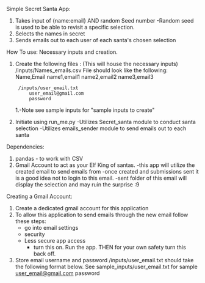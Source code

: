 Simple Secret Santa App:
1. Takes input of {name:email} AND random Seed number
    -Random seed is used to be able to revisit a specific selection.
2. Selects the names in secret
3. Sends emails out to each user of each santa's chosen selection

How To use:
Necessary inputs and creation. 
1. Create the following files : (This will house the necessary inputs)
        /inputs/Names_emails.csv
        File should look like the following:
            Name,Email
            name1,email1
            name2,email2
            name3,email3

        /inputs/user_email.txt
            user_email@gmail.com
            password
    1.-Note see sample inputs for "sample inputs to create"

2. Initiate using run_me.py 
    -Utilizes Secret_santa module to conduct santa selection
    -Utilizes emails_sender module to send emails out to each santa

Dependencies:
1. pandas - to work with CSV
2. Gmail Account to act as your Elf King of santas. 
    -this app will utilize the created email to send emails from 
    -once created and submissions sent it is a good idea not to login to this email. 
        -sent folder of this email will display the selection and may ruin the surprise :9

Creating a Gmail Account:
1. Create a dedicated gmail account for this application
2. To allow this application to send emails through the new email follow these steps:
    - go into email settings
    - security
    - Less secure app access 
        - turn this on. Run the app. THEN for your own safety turn this back off.
3. Store email username and password
    /inputs/user_email.txt
    should take the following format below. See sample_inputs/user_email.txt for sample
        user_email@gmail.com
        password
    